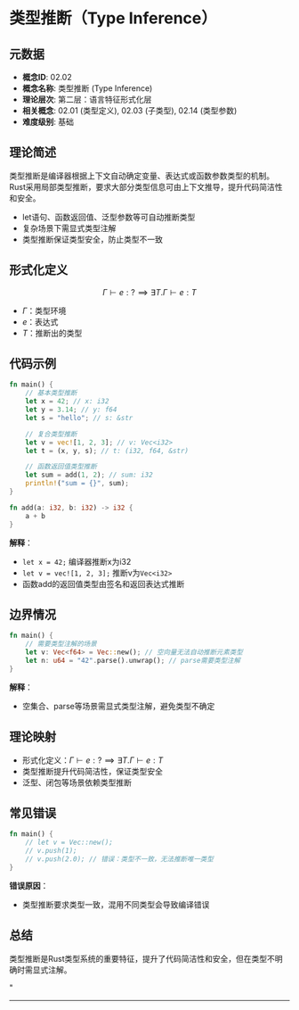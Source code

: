 ﻿# 类型推断（Type Inference）

## 元数据

- **概念ID**: 02.02
- **概念名称**: 类型推断 (Type Inference)
- **理论层次**: 第二层：语言特征形式化层
- **相关概念**: 02.01 (类型定义), 02.03 (子类型), 02.14 (类型参数)
- **难度级别**: 基础

## 理论简述

类型推断是编译器根据上下文自动确定变量、表达式或函数参数类型的机制。Rust采用局部类型推断，要求大部分类型信息可由上下文推导，提升代码简洁性和安全。

- let语句、函数返回值、泛型参数等可自动推断类型
- 复杂场景下需显式类型注解
- 类型推断保证类型安全，防止类型不一致

## 形式化定义

```math
\Gamma \vdash e : ? \implies \exists T. \Gamma \vdash e : T
```

- $\Gamma$：类型环境
- $e$：表达式
- $T$：推断出的类型

## 代码示例

```rust
fn main() {
    // 基本类型推断
    let x = 42; // x: i32
    let y = 3.14; // y: f64
    let s = "hello"; // s: &str

    // 复合类型推断
    let v = vec![1, 2, 3]; // v: Vec<i32>
    let t = (x, y, s); // t: (i32, f64, &str)

    // 函数返回值类型推断
    let sum = add(1, 2); // sum: i32
    println!("sum = {}", sum);
}

fn add(a: i32, b: i32) -> i32 {
    a + b
}
```

**解释**：

- `let x = 42;` 编译器推断x为i32
- `let v = vec![1, 2, 3];` 推断v为`Vec<i32>`
- 函数add的返回值类型由签名和返回表达式推断

## 边界情况

```rust
fn main() {
    // 需要类型注解的场景
    let v: Vec<f64> = Vec::new(); // 空向量无法自动推断元素类型
    let n: u64 = "42".parse().unwrap(); // parse需要类型注解
}
```

**解释**：

- 空集合、parse等场景需显式类型注解，避免类型不确定

## 理论映射

- 形式化定义：$\Gamma \vdash e : ? \implies \exists T. \Gamma \vdash e : T$
- 类型推断提升代码简洁性，保证类型安全
- 泛型、闭包等场景依赖类型推断

## 常见错误

```rust
fn main() {
    // let v = Vec::new();
    // v.push(1);
    // v.push(2.0); // 错误：类型不一致，无法推断唯一类型
}
```

**错误原因**：

- 类型推断要求类型一致，混用不同类型会导致编译错误

## 总结

类型推断是Rust类型系统的重要特征，提升了代码简洁性和安全，但在类型不明确时需显式注解。

"

---
